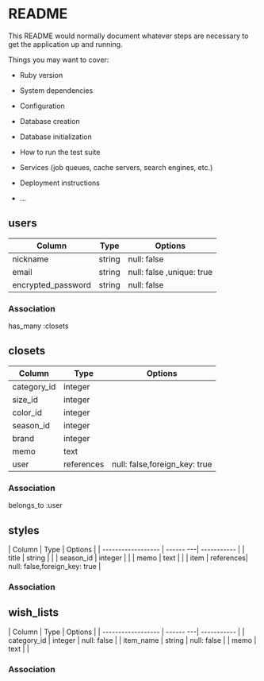 # README

This README would normally document whatever steps are necessary to get the
application up and running.

Things you may want to cover:

* Ruby version

* System dependencies

* Configuration

* Database creation

* Database initialization

* How to run the test suite

* Services (job queues, cache servers, search engines, etc.)

* Deployment instructions

* ...

## users

| Column             | Type   | Options                   |
| ------------------ | ------ | ------------------------- |
| nickname           | string | null: false               |
| email              | string | null: false ,unique: true |
| encrypted_password | string | null: false               |

### Association
has_many :closets


## closets

| Column             | Type      | Options  |
| ------------------ | --------- | -------- |
| category_id        | integer   |          |
| size_id            | integer   |          |
| color_id           | integer   |          |
| season_id          | integer   |          |
| brand              | integer   |          |
| memo               |  text     |          |
| user               | references| null: false,foreign_key: true |

### Association
belongs_to :user


## styles

| Column             | Type      | Options     |
| ------------------ | ------ ---| ----------- |
| title              | string    |             |
| season_id          | integer   |             |
| memo               | text      |             |
| item               | references| null: false,foreign_key: true |

### Association


## wish_lists

| Column             | Type      | Options     |
| ------------------ | ------ ---| ----------- |
| category_id        | integer   | null: false |
| item_name          | string    | null: false |
| memo               | text      |             |

### Association

